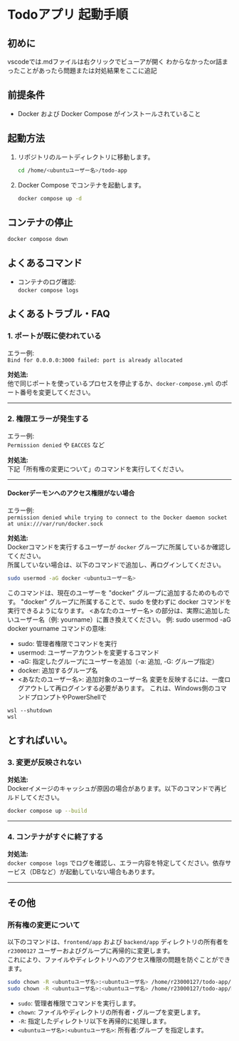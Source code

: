 # Todoアプリ 起動手順

## 初めに
vscodeでは.mdファイルは右クリックでビューアが開く
わからなかったor詰まったことがあったら問題または対処結果をここに追記

## 前提条件

- Docker および Docker Compose がインストールされていること

## 起動方法

1. リポジトリのルートディレクトリに移動します。

    ```sh
    cd /home/<ubuntuユーザー名>/todo-app
    ```

2. Docker Compose でコンテナを起動します。

    ```sh
    docker compose up -d
    ```

## コンテナの停止

```bash
docker compose down
```

## よくあるコマンド

- コンテナのログ確認:  
  `docker compose logs`

## よくあるトラブル・FAQ

### 1. ポートが既に使われている

エラー例:  
`Bind for 0.0.0.0:3000 failed: port is already allocated`

**対処法:**  
他で同じポートを使っているプロセスを停止するか、`docker-compose.yml` のポート番号を変更してください。

---

### 2. 権限エラーが発生する

エラー例:  
`Permission denied` や `EACCES` など

**対処法:**  
下記「所有権の変更について」のコマンドを実行してください。

---

#### Dockerデーモンへのアクセス権限がない場合

エラー例:  
`permission denied while trying to connect to the Docker daemon socket at unix:///var/run/docker.sock`

**対処法:**  
Dockerコマンドを実行するユーザーが `docker` グループに所属しているか確認してください。  
所属していない場合は、以下のコマンドで追加し、再ログインしてください。

```sh
sudo usermod -aG docker <ubuntuユーザー名>
```
このコマンドは、現在のユーザーを "docker" グループに追加するためのものです。
"docker" グループに所属することで、sudo を使わずに docker コマンドを実行できるようになります。
<あなたのユーザー名> の部分は、実際に追加したいユーザー名（例: yourname）に置き換えてください。
例: sudo usermod -aG docker yourname
コマンドの意味:
  - sudo: 管理者権限でコマンドを実行
  - usermod: ユーザーアカウントを変更するコマンド
  - -aG: 指定したグループにユーザーを追加（-a: 追加, -G: グループ指定）
  - docker: 追加するグループ名
  - <あなたのユーザー名>: 追加対象のユーザー名
変更を反映するには、一度ログアウトして再ログインする必要があります。
これは、Windows側のコマンドプロンプトやPowerShellで
```
wsl --shutdown
wsl
```
とすればいい。
---

### 3. 変更が反映されない

**対処法:**  
Dockerイメージのキャッシュが原因の場合があります。以下のコマンドで再ビルドしてください。

```sh
docker compose up --build
```

---

### 4. コンテナがすぐに終了する

**対処法:**  
`docker compose logs` でログを確認し、エラー内容を特定してください。依存サービス（DBなど）が起動していない場合もあります。

---

## その他

### 所有権の変更について

以下のコマンドは、`frontend/app` および `backend/app` ディレクトリの所有者を `r23000127` ユーザーおよびグループに再帰的に変更します。  
これにより、ファイルやディレクトリへのアクセス権限の問題を防ぐことができます。

```sh
sudo chown -R <ubuntuユーザ名>:<ubuntuユーザ名> /home/r23000127/todo-app/frontend/app
sudo chown -R <ubuntuユーザ名>:<ubuntuユーザ名> /home/r23000127/todo-app/backend/app
```

- `sudo`: 管理者権限でコマンドを実行します。
- `chown`: ファイルやディレクトリの所有者・グループを変更します。
- `-R`: 指定したディレクトリ以下を再帰的に処理します。
- `<ubuntuユーザ名>:<ubuntuユーザ名>`: 所有者:グループ を指定します。




